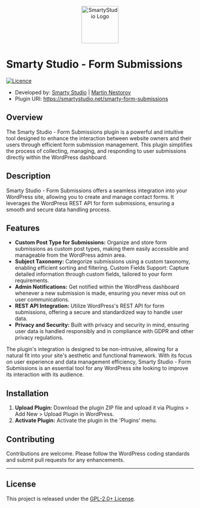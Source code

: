 <p align="center"><a href="https://smartystudio.net" target="_blank"><img src="https://camo.githubusercontent.com/c7a9296a3963705785bad1eab3108a82e6e9a7e50f6994d4c4bc03db7ee5e97e/68747470733a2f2f736d6172747973747564696f2e6e65742f77702d636f6e74656e742f75706c6f6164732f323032332f30362f736d617274792d677265656e2d6c6f676f2d736d616c6c2e706e67" width="100" alt="SmartyStudio Logo"></a></p>

# Smarty Studio - Form Submissions

[![Licence](https://img.shields.io/badge/LICENSE-GPL2.0+-blue)](./LICENSE)

- Developed by: [Smarty Studio](https://smartystudio.net) | [Martin Nestorov](https://github.com/mnestorov)
- Plugin URI: https://smartystudio.net/smarty-form-submissions

## Overview

The Smarty Studio - Form Submissions plugin is a powerful and intuitive tool designed to enhance the interaction between website owners and their users through efficient form submission management. This plugin simplifies the process of collecting, managing, and responding to user submissions directly within the WordPress dashboard. 

## Description

Smarty Studio - Form Submissions offers a seamless integration into your WordPress site, allowing you to create and manage contact forms. It leverages the WordPress REST API for form submissions, ensuring a smooth and secure data handling process.

## Features

- **Custom Post Type for Submissions:** Organize and store form submissions as custom post types, making them easily accessible and manageable from the WordPress admin area.
- **Subject Taxonomy:** Categorize submissions using a custom taxonomy, enabling efficient sorting and filtering.
Custom Fields Support: Capture detailed information through custom fields, tailored to your form requirements.
- **Admin Notifications:** Get notified within the WordPress dashboard whenever a new submission is made, ensuring you never miss out on user communications.
- **REST API Integration:** Utilize WordPress's REST API for form submissions, offering a secure and standardized way to handle user data.
- **Privacy and Security:** Built with privacy and security in mind, ensuring user data is handled responsibly and in compliance with GDPR and other privacy regulations.

The plugin's integration is designed to be non-intrusive, allowing for a natural fit into your site's aesthetic and functional framework. With its focus on user experience and data management efficiency, Smarty Studio - Form Submissions is an essential tool for any WordPress site looking to improve its interaction with its audience.

## Installation

1. **Upload Plugin:** Download the plugin ZIP file and upload it via Plugins > Add New > Upload Plugin in WordPress.
2. **Activate Plugin:** Activate the plugin in the 'Plugins' menu.

## Contributing

Contributions are welcome. Please follow the WordPress coding standards and submit pull requests for any enhancements.

---

## License

This project is released under the [GPL-2.0+ License](http://www.gnu.org/licenses/gpl-2.0.txt).
